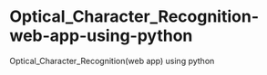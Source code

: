 # Optical_Character_Recognition-web-app-using-python
Optical_Character_Recognition(web app)  using python

